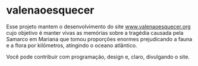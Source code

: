 # valenaoesquecer

Esse projeto mantem o desenvolvimento do site www.valenaoesquecer.org cujo objetivo é manter vivas as memórias sobre a tragédia causada pela Samarco em Mariana que tomou proporções enormes prejudicando a fauna e a flora por kilômetros, atingindo o oceano atlântico.

Você pode contribuir com programação, design e, claro, divulgando o site.
